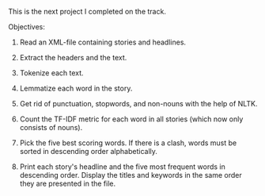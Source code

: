 This is the next project I completed on the track.

Objectives:

1. Read an XML-file containing stories and headlines.

2. Extract the headers and the text.

3. Tokenize each text.

4. Lemmatize each word in the story.

5. Get rid of punctuation, stopwords, and non-nouns with the help of NLTK.

6. Count the TF-IDF metric for each word in all stories (which now only consists of nouns). 

7. Pick the five best scoring words. If there is a clash, words must be sorted in descending order alphabetically.

8. Print each story's headline and the five most frequent words in descending order. Display the titles and keywords in the same order they are presented in the file.
